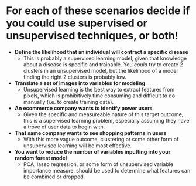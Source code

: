 # For each of these scenarios decide if you could use supervised or unsupervised techniques, or both!

- **Define the likelihood that an individual will contract a specific disease**    
    - This is probably a supervised learning model, given that knowledge about a disease is specific and trainable. You *could* try to create 2 clusters in an unsupervised model, but the likelihood of a model finding the right 2 clusters is probably low.
- **Translate a set of images into variables for modeling**    
    - Unsupervised learning is the best way to extract features from pixels, which is prohibitively time consuming and difficult to do manually (i.e. to create training data).
- **An ecommerce company wants to identify power users**    
    - Given the specific and measureable nature of this target outcome, this is a supervised learning problem, especially assuming they have a trove of user data to begin with.
- **That same company wants to see shopping patterns in users**    
    - With this more vague outcome, clustering or some other form of unsupervised learning will be most effective.
- **You want to reduce the number of variables inputting into your random forest model**
    - PCA, lasso regression, or some form of unsupervised variable importance measure, should be used to determine what features can be combined or dropped.
